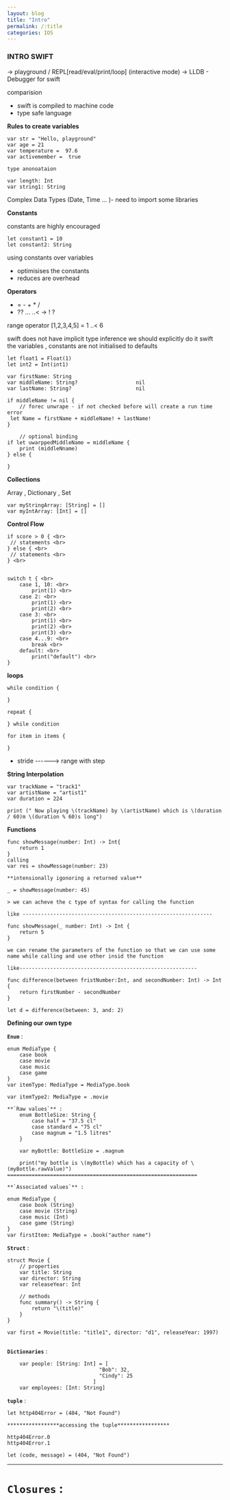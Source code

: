 ```yaml
---
layout: blog
title: "Intro"
permalink: /:title
categories: IOS
--- 
```

### INTRO SWIFT

-> playground / REPL[read/eval/print/loop] (interactive mode)
-> LLDB -  Debugger for swift

comparision

- swift is compiled to machine code 
- type safe language

**Rules to create variables**

```
var str = "Hello, playground"
var age = 21
var temperature =  97.6
var activemember =  true

type anonoataion 

var length: Int
var string1: String
```
Complex Data Types (Date, Time ... )- need to import some libraries

**Constants**

constants are highly encouraged

```
let constant1 = 10
let constant2: String

```

using constants over variables 
 - optimisises the constants
 - reduces are overhead

**Operators**

- = - + * /
- ?? ... ..< -> ! ?

range operator
[1,2,3,4,5] = 1 ..< 6

swift does not have implicit type inference we should explicitly do it 
swift the variables , constants are not initialised to defaults

```
let float1 = Float(1)
let int2 = Int(int1)
```

```
var firstName: String
var middleName: String?                   nil
var lastName: String?                     nil

if middleName != nil {
    // forec unwrape - if not checked before will create a run time error
 let Name = firstName + middleName! + lastName!
}

    // optional binding
if let uwarppedMiddleName = middleName {
    print (middleNname)
} else {

}

```

**Collections**

Array , Dictionary , Set
```
var myStringArray: [String] = []
var myIntArray: [Int] = []

```

**Control Flow**
```
if score > 0 { <br>
 // statements <br>
} else { <br>
 // statements <br>
} <br>


switch t { <br>
    case 1, 10: <br>
        print(1) <br>
    case 2: <br>
        print(1) <br>
        print(2) <br>
    case 3: <br>
        print(1) <br>
        print(2) <br>
        print(3) <br>
    case 4...9: <br>
        break <br>
    default: <br>
        print("default") <br>
}
```
**loops**
```
while condition {

}

repeat {

} while condition

for item in items {

}

```
- stride ------> range with step

**String Interpolation**

```
var trackName = "track1"
var artistName = "artist1"
var duration = 224

print (" Now playing \(trackName) by \(artistName) which is \(duration / 60)m \(duration % 60)s long")

```

**Functions**

```
func showMessage(number: Int) -> Int{
    return 1
}
calling
var res = showMessage(number: 23)

**intensionally igonoring a returned value**

_ = showMessage(number: 45)

> we can acheve the c type of syntax for calling the function

like --------------------------------------------------------------

func showMessage(_ number: Int) -> Int {
    return 5
}

we can rename the parameters of the function so that we can use some name while calling and use other insid the function

like----------------------------------------------------------

func difference(between fristNumber:Int, and secondNumber: Int) -> Int {
    return firstNumber - secondNumber
}

let d = difference(between: 3, and: 2)

```
**Defining our own type**

**`Enum`** :
```
enum MediaType {
    case book
    case movie
    case music
    case game
}
var itemType: MediaType = MediaType.book

var itemType2: MediaType = .movie

**`Raw values`** :
    enum BottleSize: String {
        case half = "37.5 cl"
        case standard = "75 cl"
        case magnum = "1.5 litres"
    }

    var myBottle: BottleSize = .magnum

    print("my bottle is \(myBottle) which has a capacity of \(myBottle.rawValue)")
==============================================================

**`Associated values`** :

enum MediaType {
    case book (String)
    case movie (String)
    case music (Int)
    case game (String)
}
var firstItem: MediaType = .book("author name")

```

**`Struct`** :

```
struct Movie {
    // properties
    var title: String
    var director: String
    var releaseYear: Int

    // methods
    func summary() -> String {
        return "\(title)"
    } 
}

var first = Movie(title: "title1", director: "d1", releaseYear: 1997)


```

**`Dictionaries`** :

```
    var people: [String: Int] = [
                              "Bob": 32,
                              "Cindy": 25
                            ]
    var employees: [Int: String]
```
**`tuple`** :

```
let http404Error = (404, "Not Found")

*****************accessing the tuple*****************

http404Error.0
http404Error.1

let (code, message) = (404, "Not Found")

```

***********

# **`Closures`**  :
